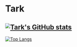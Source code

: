 # Tark
[![Tark's GitHub stats](https://github-readme-stats.vercel.app/api?username=tarku&show_icons=true&theme=synthwave)](https://github.com/anuraghazra/github-readme-stats)
---
[![Top Langs](https://github-readme-stats.vercel.app/api/top-langs/?username=tarku&hide=java)](https://github.com/anuraghazra/github-readme-stats)